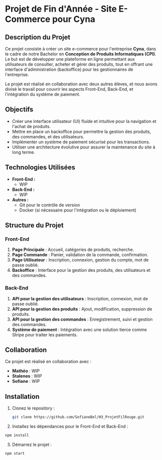 # Projet de Fin d'Année - Site E-Commerce pour Cyna

## Description du Projet

Ce projet consiste à créer un site e-commerce pour l'entreprise **Cyna**, dans le cadre de notre Bachelor en **Conception de Produits Informatiques (CPI)**. Le but est de développer une plateforme en ligne permettant aux utilisateurs de consulter, acheter et gérer des produits, tout en offrant une interface d'administration (backoffice) pour les gestionnaires de l'entreprise.

Le projet est réalisé en collaboration avec deux autres élèves, et nous avons divisé le travail pour couvrir les aspects Front-End, Back-End, et l'intégration du système de paiement.

## Objectifs

- Créer une interface utilisateur (UI) fluide et intuitive pour la navigation et l'achat de produits.
- Mettre en place un backoffice pour permettre la gestion des produits, des commandes, et des utilisateurs.
- Implémenter un système de paiement sécurisé pour les transactions.
- Utiliser une architecture évolutive pour assurer la maintenance du site à long terme.

## Technologies Utilisées

- **Front-End :**
  - WIP
- **Back-End :**
  - WIP
- **Autres :**
  - Git pour le contrôle de version
  - Docker (si nécessaire pour l'intégration ou le déploiement)

## Structure du Projet

### Front-End

1. **Page Principale** : Accueil, catégories de produits, recherche.
2. **Page Commande** : Panier, validation de la commande, confirmation.
3. **Page Utilisateur** : Inscription, connexion, gestion du compte, mot de passe oublié.
4. **Backoffice** : Interface pour la gestion des produits, des utilisateurs et des commandes.

### Back-End

1. **API pour la gestion des utilisateurs** : Inscription, connexion, mot de passe oublié.
2. **API pour la gestion des produits** : Ajout, modification, suppression de produits.
3. **API pour la gestion des commandes** : Enregistrement, suivi et gestion des commandes.
4. **Système de paiement** : Intégration avec une solution tierce comme Stripe pour traiter les paiements.

## Collaboration

Ce projet est réalisé en collaboration avec :

- **Mathéo** : WIP
- **Stalenes** : WIP
- **Sofiane** : WIP

## Installation

1. Clonez le repository :
   ```bash
   git clone https://github.com/SofianeBel/H3_ProjetFilRouge.git
   ```

2. Installez les dépendances pour le Front-End et Back-End :

```bash
npm install
```

3. Démarrez le projet :

```bash
npm start
```

